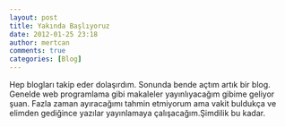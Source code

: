 ```yaml
---
layout: post
title: Yakında Başlıyoruz
date: 2012-01-25 23:18
author: mertcan
comments: true
categories: [Blog]
---
```

Hep blogları takip eder dolaşırdım. Sonunda bende açtım artık bir blog. Genelde web programlama gibi makaleler yayınlıyacağım gibime geliyor şuan. Fazla zaman ayıracağımı tahmin etmiyorum ama vakit buldukça ve elimden gediğince yazılar yayınlamaya çalışacağım.Şimdilik bu kadar.
